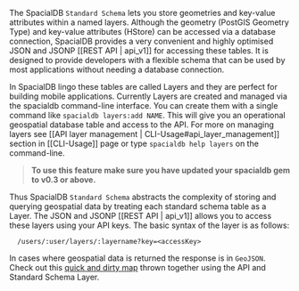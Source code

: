 
The SpacialDB `Standard Schema` lets you store geometries and key-value attributes within a named layers. Although the geometry (PostGIS Geometry Type) and key-value attributes (HStore) can be accessed via a database connection, SpacialDB provides a very convenient and highly optimised JSON and JSONP [[REST API | api_v1]] for accessing these tables. It is designed to provide developers with a flexible schema that can be used by most applications without needing a database connection.

In SpacialDB lingo these tables are called Layers and they are perfect for building mobile applications. Currently Layers are created and managed via the spacialdb command-line interface. You can create them with a single command like `spacialdb layers:add NAME`. This will give you an operational geospatial database table and access to the API. For more on managing layers see [[API layer management | CLI-Usage#api_layer_management]] section in [[CLI-Usage]] page or type `spacialdb help layers` on the command-line. 

>  **To use this feature make sure you have updated your spacialdb gem to v0.3 or above.**

Thus SpacialDB `Standard Schema` abstracts the complexity of storing and querying geospatial data by treating each standard schema table as a Layer. The JSON and JSONP [[REST API | api_v1]] allows you to access these layers using your API keys. The basic syntax of the layer is as follows:

      /users/:user/layers/:layername?key=<accessKey>

In cases where geospatial data is returned the response is in `GeoJSON`. Check out this [quick and dirty map](http://jsfiddle.net/sabman/n85Qr/12/) thrown together using the API and Standard Schema Layer.
